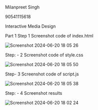 Milanpreet Singh

90541115618

Interactive Media Design

Part 1
Step 1 Screenshot code of index.html

![Screenshot 2024-06-20 18 05 26](https://github.com/Milanpreet09/capstone/assets/135062030/ef50ae94-520f-4dc4-b872-cc839e4fd6af)

Step: - 2 Screenshot code of style.css

![Screenshot 2024-06-20 18 05 50](https://github.com/Milanpreet09/capstone/assets/135062030/9ea08b6d-1334-4632-ba8b-5c9437f10bfe)

Step- 3 Screenshot code of script.js

![Screenshot 2024-06-20 18 05 38](https://github.com/Milanpreet09/capstone/assets/135062030/31b16bac-ad0c-41f8-ab39-479d11bf701b)

Step: - 4 Screenshot results

![Screenshot 2024-06-20 18 02 24](https://github.com/Milanpreet09/capstone/assets/135062030/a09d74f9-6d33-4038-9716-a2a9c5d30be7)
